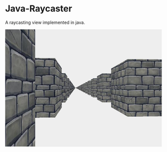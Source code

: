 # Java-Raycaster
A raycasting view implemented in java.

![Raycaster example picture](labyrinth.jpg?raw=true "Raycaster View")
